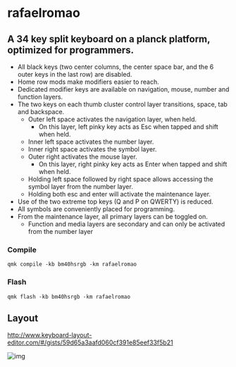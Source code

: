 # rafaelromao

## A 34 key split keyboard on a planck platform, optimized for programmers.

- All black keys (two center columns, the center space bar, and the 6 outer keys in the last row) are disabled.
- Home row mods make modifiers easier to reach.
- Dedicated modifier keys are available on navigation, mouse, number and function layers.
- The two keys on each thumb cluster control layer transitions, space, tab and backspace.
  - Outer left space activates the navigation layer, when held.
    - On this layer, left pinky key acts as Esc when tapped and shift when held.
  - Inner left space activates the number layer.
  - Inner right space activates the symbol layer.
  - Outer right activates the mouse layer.
    - On this layer, right pinky key acts as Enter when tapped and shift when held.
  - Holding left space followed by right space allows accessing the symbol layer from the number layer.
  - Holding both esc and enter will activate the maintenance layer.
- Use of the two extreme top keys (Q and P on QWERTY) is reduced.
- All symbols are conveniently placed for programming.
- From the maintenance layer, all primary layers can be toggled on.
  - Function and media layers are secondary and can only be activated from the number layer

### Compile

`qmk compile -kb bm40hsrgb -km rafaelromao`

### Flash

`qmk flash -kb bm40hsrgb -km rafaelromao`

## Layout

http://www.keyboard-layout-editor.com/#/gists/59d65a3aafd060cf391e85eef33f5b21

![img](https://i.imgur.com/Xo5Fadh.png)
